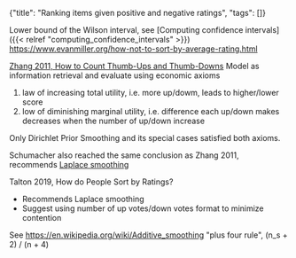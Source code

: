 {"title": "Ranking items given positive and negative ratings", "tags": []}

Lower bound of the Wilson interval, see [Computing confidence intervals]({{< relref "computing_confidence_intervals" >}})
https://www.evanmiller.org/how-not-to-sort-by-average-rating.html

[Zhang 2011, How to Count Thumb-Ups and Thumb-Downs](https://www.dcs.bbk.ac.uk/~dell/publications/dellzhang_ictir2011_slides.pdf)
Model as information retrieval and evaluate using economic axioms
1. law of increasing total utility, i.e. more up/dowm, leads to higher/lower score
2. low of diminishing marginal utility, i.e. difference each up/down makes decreases when the number of up/down increase

Only Dirichlet Prior Smoothing and its special cases satisfied both axioms.

Schumacher also reached the same conclusion as Zhang 2011, recommends
[Laplace smoothing](https://planspace.org/2014/08/17/how-to-sort-by-average-rating/)

Talton 2019, How do People Sort by Ratings?
* Recommends Laplace smoothing
* Suggest using number of up votes/down votes format to minimize contention

See https://en.wikipedia.org/wiki/Additive_smoothing "plus four rule", (n_s + 2) / (n + 4)


